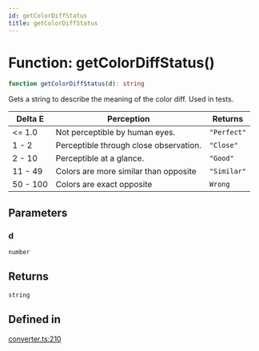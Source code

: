 ```yaml
---
id: getColorDiffStatus
title: getColorDiffStatus
---
```


# Function: getColorDiffStatus()

```ts
function getColorDiffStatus(d): string
```

Gets a string to describe the meaning of the color diff. Used in tests.

Delta E  | Perception                             | Returns
-------- | -------------------------------------- | -----------
<= 1.0   | Not perceptible by human eyes.         | `"Perfect"`
1 - 2    | Perceptible through close observation. | `"Close"`
2 - 10   | Perceptible at a glance.               | `"Good"`
11 - 49  | Colors are more similar than opposite  | `"Similar"`
50 - 100 | Colors are exact opposite              | `Wrong`

## Parameters

### d

`number`

## Returns

`string`

## Defined in

[converter.ts:210](https://github.com/Vibrant-Colors/node-vibrant/blob/main/packages/vibrant-color/src/converter.ts#L210)
